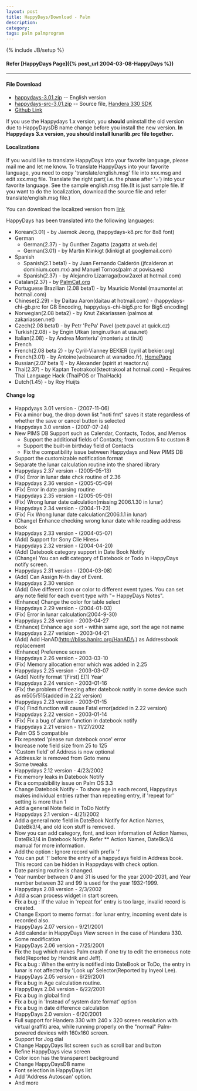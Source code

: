```yaml
---
layout: post
title: HappyDays/Download - Palm
description: 
category: 
tags: palm palmprogram
---
```

{% include JB/setup %}

#### Refer [HappyDays Page]({% post_url 2004-03-08-HappyDays %})

---

#### File Download  

* [happydays-3.01.zip](https://dl.dropboxusercontent.com/u/4345768/jmjeong.com/happydays-3.zip) -- English version 
* [happydays-src-3.01.zip](https://dl.dropboxusercontent.com/u/4345768/jmjeong.com/happydays-src.zip) -- Source file, [Handera 330 SDK](https://dl.dropboxusercontent.com/u/4345768/jmjeong.com/handera-sdkv105.zip)
* [Github Link](https://github.com/jmjeong/happydays.palm)

If you use the Happydays 1.x version, you **should** uninstall the old version due to HappyDaysDB
name change before you install the new version. **In Happydays 3.x version, you should install lunarlib.prc file together.**

#### Localizations 

If you would like to translate HappyDays into your favorite language, please mail me and let me
know. To translate HappyDays into your favorite language, you need to copy 'translate/english.msg'
file into xxx.msg and edit xxx.msg file. Translate the right part( i.e. the phase after '=') into
your favorite language. See the sample english.msg file.(It is just sample file. If you want to do
the localization, download the source file and refer translate/english.msg file.)

You can download the localized version from [link](https://www.dropbox.com/home/Public/jmjeong.com/HappyDays)

HappyDays has been translated into the following languages: 

- Korean(3.01) - by Jaemok Jeong, (happydays-k8.prc for 8x8 font) 
- German 
  -  German(2.37) - by Gunther Zagatta (zagatta at web.de) 
  -  German(3.01) - by Martin Klinkigt (klinkigt at googlemail.com)
- Spanish
  -  Spanish(2.1 beta1) - by Juan Fernando Calder&oacute;n (jfcalderon at dominium.com.mx) and Manuel Tornos(palm at povisa.es) 
  -  Spanish(2.37) - by Alejandro Lizarraga(bow2axel at hotmail.com)
-  Catalan(2.37) - by [PalmCat.org](http://www.palmcat.org) 
-  Portuguese Brazilian (2.08 beta1) - by Mauricio Montel (maumontel at hotmail.com) 
-  Chinese(2.29) - by Daitau Aaron(daitau at hotmail.com)  - (happydays-chi-gb.prc for GB Encoding, happydays-chi-big5.prc for Big5 encoding) 
-  Norwegian(2.08 beta2) - by Knut Zakariassen (palmos at zakariassen.net) 
-  Czech(2.08 beta1) - by Petr 'PePa' Pavel (petr.pavel at quick.cz) 
-  Turkish(2.08) - by Engin Utkan (engin.utkan at usa.net) 
-  Italian(2.08) - by Andrea Monteriu' (monteriu at tin.it) 
-  French
  -  French(2.08 beta 2) - by Cyril-Vianney BEKIER (cyril at bekier.org)
  -  French(3.01) - by Antoine(websearch at wanadoo.fr), [HomePage](http://www.freewarefrance.com/)
-  Russian(2.07 beta 1) - by Alexander (spirit at reactor.ru) 
-  Thai(2.37) - by Kaptan Teotrakool(kteotrakool at hotmail.com) - Requires Thai Language Hack (ThaiPOS or ThaiHack) 
-  Dutch(1.45) - by Roy Huijts 

#### Change log  

- Happdyays 3.01 version - (2007-11-06)
 - Fix a minor bug, the drop down list "noti fmt" saves it state regardless of whether the save or cancel button is selected
- Happydays 3.0 version - (2007-07-24)
 -  New PIMS DB Support such as Calendar, Contacts, Todos, and Memos
    - Support the additional fields of Contacts; from custom 5 to custom 8
    - Support the built-in birthday field of Contacts
    - Fix the compatibility issue between Happydays and New PIMS DB
 - Support the customizable notification format
 - Separate the lunar calculation routine into the shared library 
- Happydays 2.37 version - (2005-05-13)
 - (Fix) Error in lunar date chck routine of 2.36
-  Happydays 2.36 version - (2005-05-09)
 - (Fix) Error in date parsing routine
- Happydays 2.35 version - (2005-05-09)
 - (Fix) Wrong lunar date calculation(missing 2006.1.30 in lunar)
-  Happydays 2.34 version - (2004-11-23)
 - (Fix) Fix Wrong lunar date calculation(2006.1.1 in lunar)
 - (Change) Enhance checking wrong lunar date while reading address book
- Happydays 2.33 version - (2004-05-07)
 - (Add) Support for Sony Clie Hires+
- Happydays 2.32 version - (2004-04-20)
 - (Add) Datebook category support in Date Book Notify
 - (Change) You can edit category of Datebook or Todo in HappyDays notify screen.
- Happydays 2.31 version - (2004-03-08)
 - (Add) Can Assign N-th day of Event.
- Happydays 2.30 version
 - (Add) Give different icon or color to different event types. You can set any note field for each event type with "= HappyDays Notes". 
 - (Enhance) Change the color for table select
- Happydays 2.29 version - (2004-01-03)
 - (Fix) Error in lunar calculation(2004-9-30)
-  Happydays 2.28 version - 2003-04-27
 - (Enhance) Enhance age sort - within same age, sort the age not name
- Happydays 2.27 verision - 2003-04-21
 - (Add) Add HanAD(http://bliss.hanirc.org/HanAD/\.) as Addressbook replacement
 - (Enhance) Preference screen
- Happydays 2.26 version - 2003-03-10
 - (Fix) Memory allocation error  which was added in 2.25
- Happydays 2.25 version - 2003-03-07
 - (Add) Notify format '\[First] E(1) Year'
- Happydays 2.24 version - 2003-01-16
 - (Fix) the problem of freezing after datebook notify in some device such as m505/515(added in 2.22 version)
- Happydays 2.23 version - 2003-01-15
 - (Fix) Find function will cause Fatal error(added in 2.22 version)
- Happydays 2.22 version - 2003-01-14 
 - (Fix) Fix a bug of alarm function in datebook notify
- Happydays 2.21 version - 11/27/2002 
 - Palm OS 5 compatible 
 - Fix repeated 'please run datebook once' error 
 - Increase note field size from 25 to 125 
 - 'Custom field' of Address is now optional 
 - Address.kr is removed from Goto menu 
 - Some tweaks 
- Happydays 2.12 version - 4/23/2002 
 - Fix memory leaks in Datebook Notify 
 - Fix a compabibility issue on Palm OS 3.3 
 - Change Datebook Notify - To show age in each record, Happydays makes individual entries rather than repeating entry, if 'repeat for' setting is more than 1 
 - Add a general Note field in ToDo Notify 
- Happydays 2.1 version - 4/21/2002 
 -  Add a general note field in DateBook Notify for Action Names, DateBk3/4, and old icon stuff is removed.
 - Now you can add category, font, and icon information of Action Names, DateBk3/4 in Datebook Notify. Refer ** Action Names, DateBk3/4 manual for more information. 
 - Add the option : Ignore record with prefix '!'
 - You can put `!' before the entry of a happydays field in Address book. This record can be hidden in Happydays with check option. 
 - Date parsing routine is changed. 
 - Year number between 0 and 31 is used for the year 2000-2031, and Year number between 32 and 99 is used for the year 1932-1999. 
- Happydays 2.08 version - 2/3/2002 
 - Add a scan process widget in start screen. 
 - Fix a bug : If the value in 'repeat for' entry is too large, invalid record is created. 
 - Change Export to memo format : for lunar entry, incoming event date is recorded also. 
- HappyDays 2.07 version - 9/21/2001 
 - Add calendar in HappyDays View screen in the case of Handera 330. 
 - Some modification 
-  HappyDays 2.06 version - 7/25/2001 
 -  Fix the bug which makes Palm crash if one try to edit the erroneous note field(Reported by Hendrik and Jeff). 
 - Fix a bug : When the entry is notified into DateBook or ToDo, the entry in lunar is not affected by 'Look up' Selector(Reported by Inyeol Lee). 
-  HappyDays 2.05 version - 6/29/2001 
 - Fix a bug in Age calculation routine. 
- HappyDays 2.04 version - 6/22/2001 
 - Fix a bug in global find 
 - Fix a bug in 'Instead of system date format' option 
 - Fix a bug in date difference calculation 
- HappyDays 2.0 version - 6/20/2001 
 - Full support for Handera 330 with 240 x 320 screen resolution with virtual graffiti area, while running properly on the "normal" Palm-powered devices with 160x160 screen. 
 - Support for Jog dial 
 -  Change HappyDays list screen such as scroll bar and button 
 -  Refine HappyDays view screen 
 -  Color icon has the transparent background 
 -  Change HappyDaysDB name 
 -  Font selection in HappyDays list 
 -  Add 'Address Autoscan' option. 
 - And more 
